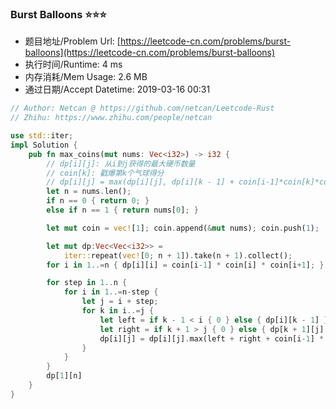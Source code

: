 
### Burst Balloons :star::star::star:
- 题目地址/Problem Url: [https://leetcode-cn.com/problems/burst-balloons](https://leetcode-cn.com/problems/burst-balloons)
- 执行时间/Runtime: 4 ms 
- 内存消耗/Mem Usage: 2.6 MB
- 通过日期/Accept Datetime: 2019-03-16 00:31

```rust
// Author: Netcan @ https://github.com/netcan/Leetcode-Rust
// Zhihu: https://www.zhihu.com/people/netcan

use std::iter;
impl Solution {
    pub fn max_coins(mut nums: Vec<i32>) -> i32 {
        // dp[i][j]: 从i到j获得的最大硬币数量
        // coin[k]: 戳爆第k个气球得分
        // dp[i][j] = max(dp[i][j], dp[i][k - 1] + coin[i-1]*coin[k]*coin[j+1] + dp[k+1][j])
        let n = nums.len();
        if n == 0 { return 0; }
        else if n == 1 { return nums[0]; }

        let mut coin = vec![1]; coin.append(&mut nums); coin.push(1);

        let mut dp:Vec<Vec<i32>> =
            iter::repeat(vec![0; n + 1]).take(n + 1).collect();
        for i in 1..=n { dp[i][i] = coin[i-1] * coin[i] * coin[i+1]; }

        for step in 1..n {
            for i in 1..=n-step {
                let j = i + step;
                for k in i..=j {
                    let left = if k - 1 < i { 0 } else { dp[i][k - 1] };
                    let right = if k + 1 > j { 0 } else { dp[k + 1][j] };
                    dp[i][j] = dp[i][j].max(left + right + coin[i-1] * coin[k] * coin[j+1]);
                }
            }
        }
        dp[1][n]
    }
}

```
